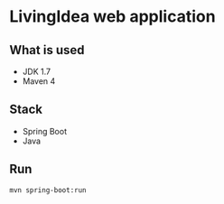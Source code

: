 # LivingIdea web application

## What is used
- JDK 1.7 
- Maven 4

## Stack
- Spring Boot
- Java

## Run
`mvn spring-boot:run`
